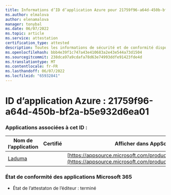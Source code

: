 ```yaml
---
title: Informations d’ID d’application Azure pour 21759f96-a64d-450b-bf2a-b5e932d6ea01
ms.author: elmalova
author: elenamalova
manager: tonybal
ms.date: 06/07/2022
ms.topic: article
ms.service: attestation
certification_type: attested
description: Toutes les informations de sécurité et de conformité disponibles pour 21759f96-a64d-450b-bf2a-b5e932d6ea01.
ms.openlocfilehash: bbb4e39f1c747a43e410683a2e43e544a73d1504
ms.sourcegitcommit: 238dca97a9cdafa78d63e74993ddfe91423fde4d
ms.translationtype: MT
ms.contentlocale: fr-FR
ms.lasthandoff: 06/07/2022
ms.locfileid: "65932841"
---
```

# <a name="azure-app-id-21759f96-a64d-450b-bf2a-b5e932d6ea01"></a>ID d’application Azure : 21759f96-a64d-450b-bf2a-b5e932d6ea01


### <a name="apps-associated-with-this-id"></a>Applications associées à cet ID :
| **Nom de l’application** | **Certifié** | **Afficher dans AppSource** |
|--------------|---------------|-----------------------|
| [Laduma](../forward/WA200003907.md) |  | [https://appsource.microsoft.com/product/office/WA200003907](https://appsource.microsoft.com/product/office/WA200003907) |

### <a name="microsoft-365-app-compliance-status"></a>État de conformité des applications Microsoft 365
- État de l’attestaton de l’éditeur : terminé
